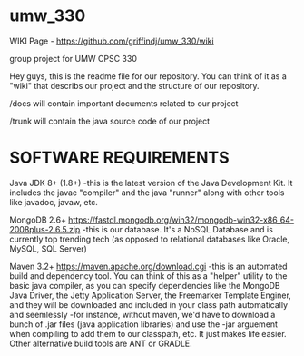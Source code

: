 umw_330
=======

WIKI Page - https://github.com/griffindj/umw_330/wiki

group project for UMW CPSC 330

Hey guys, this is the readme file for our repository.  You can think of it as a "wiki" that describs our project and the structure of our repository.

/docs
will contain important documents related to our project

/trunk
will contain the java source code of our project


SOFTWARE REQUIREMENTS
======================================
Java JDK 8+ (1.8+)
-this is the latest version of the Java Development Kit.  It includes the javac "compiler" and the java "runner" along with other tools like javadoc, javaw, etc.

MongoDB 2.6+ https://fastdl.mongodb.org/win32/mongodb-win32-x86_64-2008plus-2.6.5.zip
-this is our database.  It's a NoSQL Database and is currently top trending tech (as opposed to relational databases like Oracle, MySQL, SQL Server)

Maven 3.2+ https://maven.apache.org/download.cgi
-this is an automated build and dependency tool.  You can think of this as a "helper" utility to the basic java compiler, as you can specify dependencies like the MongoDB Java Driver, the Jetty Application Server, the Freemarker Template Enginer, and they will be downloaded and included in your class path automatically and seemlessly
-for instance, without maven, we'd have to download a bunch of .jar files (java application libraries) and use the -jar arguement when compiling to add them to our classpath, etc.  It just makes life easier.  Other alternative build tools are ANT or GRADLE.




